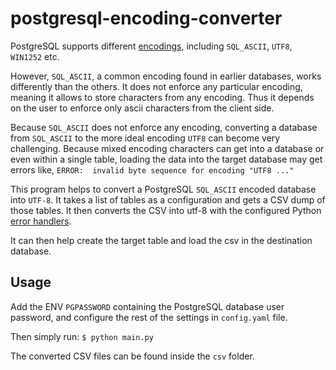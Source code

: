 # postgresql-encoding-converter

PostgreSQL supports different [encodings](https://www.postgresql.org/docs/13/multibyte.html), 
including `SQL_ASCII`, `UTF8`, `WIN1252` etc. 

However, `SQL_ASCII`, a common encoding found in earlier databases, works 
differently than the others. It does not enforce any particular encoding, 
meaning it allows to store characters from any encoding. Thus it depends on the user
to enforce only ascii characters from the client side. 

Because `SQL_ASCII` does not enforce any encoding, converting a database from 
`SQL_ASCII` to the more ideal encoding `UTF8` can become very challenging. 
Because mixed encoding characters can get into a database or even within a single table, 
loading the data into the target database may get errors like, 
`ERROR:  invalid byte sequence for encoding "UTF8 ..."`

This program helps to convert a PostgreSQL `SQL_ASCII` encoded database 
into `UTF-8`. It takes a list of tables as a configuration and gets a CSV
dump of those tables. It then converts the CSV into utf-8 with the 
configured Python [error handlers](https://docs.python.org/3/library/codecs.html#error-handlers).

It can then help create the target table and load the csv in the destination 
database. 

## Usage
Add the ENV `PGPASSWORD` containing the PostgreSQL database user password, 
and configure the rest of the settings in `config.yaml` file. 

Then simply run:
    ```
    $ python main.py
    ```
   
The converted CSV files can be found inside the `csv` folder.  